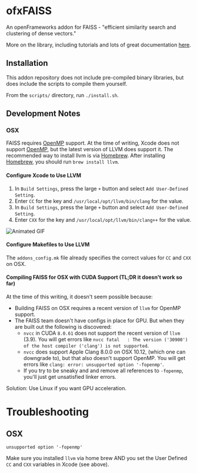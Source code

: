 # ofxFAISS
An openFrameworks addon for FAISS - "efficient similarity search and clustering of dense vectors."

More on the library, including tutorials and lots of great documentation [here](https://github.com/facebookresearch/faiss).

## Installation

This addon repository does not include pre-compiled binary libraries, but does include the scripts to compile them yourself.

From the `scripts/` directory, run `./install.sh`.

## Development Notes

### OSX

FAISS requires [OpenMP](http://www.openmp.org/) support. At the time of writing, Xcode does not support [OpenMP](http://www.openmp.org/), but the latest version of LLVM does support it. The recommended way to install llvm is via [Homebrew](https://brew.sh/). After installing [Homebrew](https://brew.sh/), you should run `brew install llvm`.

#### Configure Xcode to Use LLVM
1. In `Build Settings`, press the large `+` button and select `Add User-Defined Setting`.
2. Enter `CC` for the key and `/usr/local/opt/llvm/bin/clang` for the value.
3. In `Build Settings`, press the large `+` button and select `Add User-Defined Setting`.
4. Enter `CXX` for the key and `/usr/local/opt/llvm/bin/clang++` for the value.

![Animated GIF](https://media.giphy.com/media/3o7btTvEP1NAigN54Y/giphy.gif)

#### Configure Makefiles to Use LLVM
The `addons_config.mk` file already specifies the correct values for `CC` and `CXX` on OSX.

#### Compiling FAISS for OSX with CUDA Support (TL;DR it doesn't work so far)
At the time of this writing, it doesn't seem possible because:
- Building FAISS on OSX requires a recent version of `llvm` for OpenMP support.
- The FAISS team doesn't have configs in place for GPU. But when they are built out the following is discovered:
  - `nvcc` in CUDA `8.0.61` does not support the recent version of `llvm` (3.9).  You will get errors like `nvcc fatal   : The version ('30900') of the host compiler ('clang') is not supported`.
  - `nvcc` does support Apple Clang 8.0.0 on OSX 10.12, (which one can downgrade to), but that also doesn't support OpenMP.  You will get errors like `clang: error: unsupported option '-fopenmp'`.
  - If you try to be sneaky and and remove all references to `-fopenmp`, you'll just get unsatisfied linker errors.

Solution: Use Linux if you want GPU acceleration.

# Troubleshooting

## OSX
```
unsupported option '-fopenmp'
```
Make sure you installed `llvm` via home brew AND you set the User Defined `CC` and `CXX` variables in Xcode (see above).
